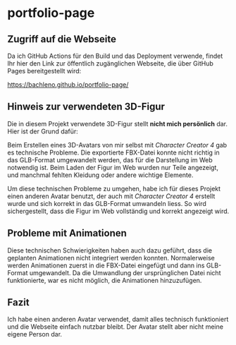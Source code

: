 # portfolio-page

## Zugriff auf die Webseite

Da ich GitHub Actions für den Build und das Deployment verwende, findet Ihr hier den Link zur öffentlich zugänglichen Webseite, die über GitHub Pages bereitgestellt wird:

https://bachleno.github.io/portfolio-page/

## Hinweis zur verwendeten 3D-Figur

Die in diesem Projekt verwendete 3D-Figur stellt **nicht mich persönlich** dar. Hier ist der Grund dafür:

Beim Erstellen eines 3D-Avatars von mir selbst mit *Character Creator 4* gab es technische Probleme. Die exportierte FBX-Datei konnte nicht richtig in das GLB-Format umgewandelt werden, das für die Darstellung im Web notwendig ist. Beim Laden der Figur im Web wurden nur Teile angezeigt, und manchmal fehlten Kleidung oder andere wichtige Elemente.

Um diese technischen Probleme zu umgehen, habe ich für dieses Projekt einen anderen Avatar benutzt, der auch mit *Character Creator 4* erstellt wurde und sich korrekt in das GLB-Format umwandeln liess. So wird sichergestellt, dass die Figur im Web vollständig und korrekt angezeigt wird.

## Probleme mit Animationen

Diese technischen Schwierigkeiten haben auch dazu geführt, dass die geplanten Animationen nicht integriert werden konnten. Normalerweise werden Animationen zuerst in die FBX-Datei eingefügt und dann ins GLB-Format umgewandelt. Da die Umwandlung der ursprünglichen Datei nicht funktionierte, war es nicht möglich, die Animationen hinzuzufügen.

## Fazit

Ich habe einen anderen Avatar verwendet, damit alles technisch funktioniert und die Webseite einfach nutzbar bleibt. Der Avatar stellt aber nicht meine eigene Person dar.
